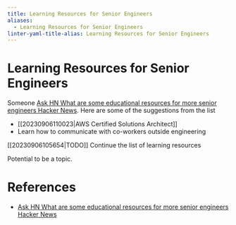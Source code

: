 ```yaml
---
title: Learning Resources for Senior Engineers
aliases:
  - Learning Resources for Senior Engineers
linter-yaml-title-alias: Learning Resources for Senior Engineers
---
```


# Learning Resources for Senior Engineers

Someone [Ask HN What are some educational resources for more senior engineers  Hacker News](https://news.ycombinator.com/item?id=36438477). Here are some of the suggestions from the list

- [[20230906110023|AWS Certified Solutions Architect]]
- Learn how to communicate with co-workers outside engineering

[[20230906105654|TODO]] Continue the list of learning resources

Potential to be a topic.

# References

- [Ask HN What are some educational resources for more senior engineers  Hacker News](https://news.ycombinator.com/item?id=36438477)
